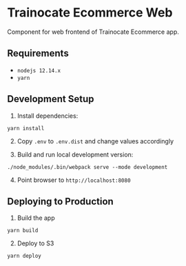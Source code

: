 # Trainocate Ecommerce Web

Component for web frontend of Trainocate Ecommerce app.

## Requirements

* `nodejs 12.14.x`
* `yarn`

## Development Setup

1. Install dependencies:

```
yarn install
```

2. Copy `.env` to `.env.dist` and change values accordingly

3. Build and run local development version:

```
./node_modules/.bin/webpack serve --mode development
```

4. Point browser to `http://localhost:8080`

## Deploying to Production

1. Build the app

```
yarn build
```

2. Deploy to S3

```
yarn deploy
```
